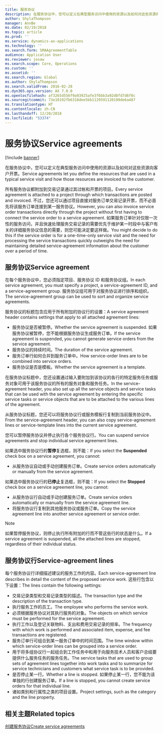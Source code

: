```yaml
---
title: 服务协议
description: 在服务协议中，您可以定义在典型服务访问中使用的资源以及如何对这些资源向客户开票。
author: ShylaThompson
manager: AnnBe
ms.date: 02/19/2018
ms.topic: article
ms.prod: ''
ms.service: dynamics-ax-applications
ms.technology: ''
ms.search.form: SMAAgreementTable
audience: Application User
ms.reviewer: josaw
ms.search.scope: Core, Operations
ms.custom: ''
ms.assetid: ''
ms.search.region: Global
ms.author: ShylaThompson
ms.search.validFrom: 2016-02-28
ms.dyn365.ops.version: AX 7.0.0
ms.openlocfilehash: af3265d556f9a93925afe3f6bb3a92d8fd7d6f0c
ms.sourcegitcommit: 73e10192fb6318dee5bb1129591120199de6a487
ms.translationtype: HT
ms.contentlocale: zh-CN
ms.lasthandoff: 12/20/2018
ms.locfileid: "53374"
---
```

# <a name="service-agreements"></a><span data-ttu-id="0b5f1-103">服务协议</span><span class="sxs-lookup"><span data-stu-id="0b5f1-103">Service agreements</span></span>

[!include [banner](../includes/banner.md)]

<span data-ttu-id="0b5f1-104">在服务协议中，您可以定义在典型服务访问中使用的资源以及如何对这些资源向客户开票。</span><span class="sxs-lookup"><span data-stu-id="0b5f1-104">Service agreements let you define the resources that are used in a typical service visit and how those resources are invoiced to the customer.</span></span>

<span data-ttu-id="0b5f1-105">所有服务协议都附加到交易记录通过其过帐和开票的项目。</span><span class="sxs-lookup"><span data-stu-id="0b5f1-105">Every service agreement is attached to a project through which transactions are posted and invoiced.</span></span> <span data-ttu-id="0b5f1-106">不过，您还可以通过项目直接对服务订单交易记录开票，而不必首先将该服务订单连接到某一服务协议。</span><span class="sxs-lookup"><span data-stu-id="0b5f1-106">However, you can also invoice service order transactions directly through the project without first having to connect the service order to a service agreement.</span></span> <span data-ttu-id="0b5f1-107">如果服务订单针对仅限一次性的服务访问，并且快速处理服务交易记录的需要优先于维护某一时段中与客户有关的详细服务协议信息的需要，则您可能决定要这样做。</span><span class="sxs-lookup"><span data-stu-id="0b5f1-107">You might decide to do this if the service order is for a one-time-only service visit and the need for processing the service transactions quickly outweighs the need for maintaining detailed service-agreement information about the customer over a period of time.</span></span>

## <a name="service-agreement"></a><span data-ttu-id="0b5f1-108">服务协议</span><span class="sxs-lookup"><span data-stu-id="0b5f1-108">Service agreement</span></span>

<span data-ttu-id="0b5f1-109">在每个服务协议中，您必须指定项目、服务协议 ID 和服务协议组。</span><span class="sxs-lookup"><span data-stu-id="0b5f1-109">In each service agreement, you must specify a project, a service-agreement ID, and a service-agreement group.</span></span> <span data-ttu-id="0b5f1-110">服务协议组可用于对服务协议进行排序和组织。</span><span class="sxs-lookup"><span data-stu-id="0b5f1-110">The service-agreement group can be used to sort and organize service agreements.</span></span>

<span data-ttu-id="0b5f1-111">服务协议的标题包含应用于所有附加的协议行的设置：</span><span class="sxs-lookup"><span data-stu-id="0b5f1-111">A service agreement header contains settings that apply to all attached agreement lines:</span></span>

-  <span data-ttu-id="0b5f1-112">服务协议是否被暂停。</span><span class="sxs-lookup"><span data-stu-id="0b5f1-112">Whether the service agreement is suspended.</span></span> <span data-ttu-id="0b5f1-113">如果服务协议被暂停，您不能根据服务协议生成服务订单。</span><span class="sxs-lookup"><span data-stu-id="0b5f1-113">If the service agreement is suspended, you cannot generate service orders from the service agreement.</span></span>
-  <span data-ttu-id="0b5f1-114">服务协议的持续时间。</span><span class="sxs-lookup"><span data-stu-id="0b5f1-114">The duration of the service agreement.</span></span>
-  <span data-ttu-id="0b5f1-115">服务订单行如何合并到服务订单中。</span><span class="sxs-lookup"><span data-stu-id="0b5f1-115">How service-order lines are to be combined into service orders.</span></span>
-  <span data-ttu-id="0b5f1-116">服务协议是否是模板。</span><span class="sxs-lookup"><span data-stu-id="0b5f1-116">Whether the service agreement is a template.</span></span>

<span data-ttu-id="0b5f1-117">在服务协议标题中，您还设置通过输入要附加到该协议的各行的特定服务任务或服务对象可用于该服务协议的所有的服务对象和服务任务。</span><span class="sxs-lookup"><span data-stu-id="0b5f1-117">In the service-agreement header, you also set up all the service objects and service tasks that can be used with the service agreement by entering the specific service tasks or service objects that are to be attached to the various lines of the agreement.</span></span>

<span data-ttu-id="0b5f1-118">从服务协议标题，您还可以将服务协议行或服务模板行复制到当前服务协议中。</span><span class="sxs-lookup"><span data-stu-id="0b5f1-118">From the service-agreement header, you can also copy service-agreement lines or service-template lines into the current service agreement.</span></span>

<span data-ttu-id="0b5f1-119">您可以暂停服务协议并停止执行各个服务协议行。</span><span class="sxs-lookup"><span data-stu-id="0b5f1-119">You can suspend service agreements and stop individual service agreement lines.</span></span>

<span data-ttu-id="0b5f1-120">如果选中服务协议行的**暂停**复选框，则不能：</span><span class="sxs-lookup"><span data-stu-id="0b5f1-120">If you select the **Suspended** check box on a service agreement, you cannot:</span></span>

-    <span data-ttu-id="0b5f1-121">从服务协议自动或手动创建服务订单。</span><span class="sxs-lookup"><span data-stu-id="0b5f1-121">Create service orders automatically or manually from the service agreement.</span></span>

<span data-ttu-id="0b5f1-122">如果选中服务协议行的**已停止**复选框，则不能：</span><span class="sxs-lookup"><span data-stu-id="0b5f1-122">If you select the **Stopped** check box on a service agreement line, you cannot:</span></span>

-    <span data-ttu-id="0b5f1-123">从服务协议行自动或手动创建服务订单。</span><span class="sxs-lookup"><span data-stu-id="0b5f1-123">Create service orders automatically or manually from the service agreement line.</span></span>
-    <span data-ttu-id="0b5f1-124">将服务协议行复制到其他服务协议或服务订单。</span><span class="sxs-lookup"><span data-stu-id="0b5f1-124">Copy the service agreement line into another service agreement or service order.</span></span>


> [!NOTE]
> <span data-ttu-id="0b5f1-125">如果暂停服务协议，则停止执行所有附加的行而不管这些行的状态是什么。</span><span class="sxs-lookup"><span data-stu-id="0b5f1-125">If a service agreement is suspended, all the attached lines are stopped, regardless of their individual status.</span></span>

## <a name="service-agreement-lines"></a><span data-ttu-id="0b5f1-126">服务协议行</span><span class="sxs-lookup"><span data-stu-id="0b5f1-126">Service-agreement lines</span></span>

<span data-ttu-id="0b5f1-127">每个服务协议行详细描述建议的服务工作的内容。</span><span class="sxs-lookup"><span data-stu-id="0b5f1-127">Each service-agreement line describes in detail the content of the proposed service work.</span></span> <span data-ttu-id="0b5f1-128">这些行包含以下设置：</span><span class="sxs-lookup"><span data-stu-id="0b5f1-128">The lines contain the following settings:</span></span>

-  <span data-ttu-id="0b5f1-129">交易记录类型和交易记录类型的描述。</span><span class="sxs-lookup"><span data-stu-id="0b5f1-129">The transaction type and the description of the transaction type.</span></span>
-  <span data-ttu-id="0b5f1-130">执行服务工作的员工。</span><span class="sxs-lookup"><span data-stu-id="0b5f1-130">The employee who performs the service work.</span></span>
-  <span data-ttu-id="0b5f1-131">必须根据服务协议对其执行服务的对象。</span><span class="sxs-lookup"><span data-stu-id="0b5f1-131">The objects on which service must be performed for the service agreement.</span></span>
-  <span data-ttu-id="0b5f1-132">执行工作以及登记关联物料、支出和费用交易记录的频率。</span><span class="sxs-lookup"><span data-stu-id="0b5f1-132">The frequency with which work is performed and associated item, expense, and fee transactions are registered.</span></span>
-  <span data-ttu-id="0b5f1-133">服务订单行可组合到某一服务订单中的时间范围。</span><span class="sxs-lookup"><span data-stu-id="0b5f1-133">The time window within which service-order lines can be grouped into a service order.</span></span>
-  <span data-ttu-id="0b5f1-134">用于将多组协议行一起组合到工作任务中和用于向服务技术人员和客户总结要提供什么服务任务的服务任务。</span><span class="sxs-lookup"><span data-stu-id="0b5f1-134">The service tasks that are used to group sets of agreement lines together into work tasks and to summarize for service technicians and customers what service task is to be provided.</span></span>
-  <span data-ttu-id="0b5f1-135">是否停止某一行。</span><span class="sxs-lookup"><span data-stu-id="0b5f1-135">Whether a line is stopped.</span></span> <span data-ttu-id="0b5f1-136">如果停止某一行，您不能为该单独的行创建服务订单。</span><span class="sxs-lookup"><span data-stu-id="0b5f1-136">If a line is stopped, you cannot create service orders for that individual line.</span></span>
-  <span data-ttu-id="0b5f1-137">诸如类别和行属性之类的项目设置。</span><span class="sxs-lookup"><span data-stu-id="0b5f1-137">Project settings, such as the category and the line property.</span></span>

## <a name="related-topics"></a><span data-ttu-id="0b5f1-138">相关主题</span><span class="sxs-lookup"><span data-stu-id="0b5f1-138">Related topics</span></span>

[<span data-ttu-id="0b5f1-139">创建服务协议</span><span class="sxs-lookup"><span data-stu-id="0b5f1-139">Create service agreements</span></span>](create-service-agreements.md)
